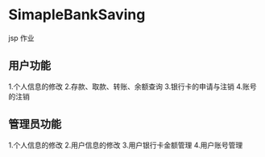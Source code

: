 # SimapleBankSaving
jsp 作业

## 用户功能

1.个人信息的修改
2.存款、取款、转账、余额查询
3.银行卡的申请与注销
4.账号的注销

## 管理员功能

1.个人信息的修改
2.用户信息的修改
3.用户银行卡金额管理
4.用户账号管理
